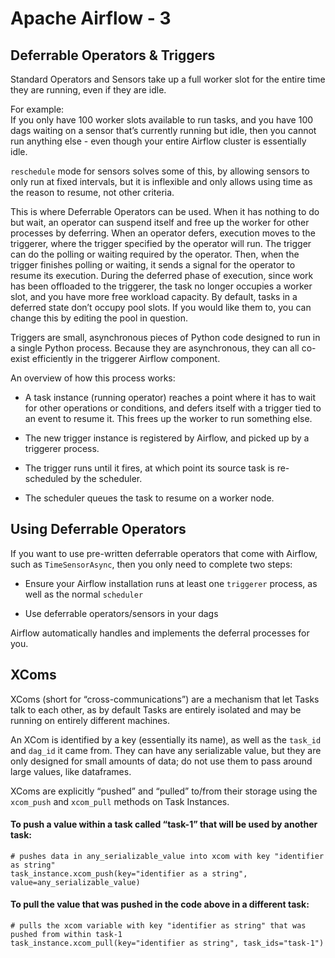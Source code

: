 # Apache Airflow - 3

## Deferrable Operators & Triggers

Standard Operators and Sensors take up a full worker slot for the entire time they are running, even if they are idle.

For example:  
If you only have 100 worker slots available to run tasks, and you have 100 dags waiting on a sensor that’s currently running but idle, then you cannot run anything else - even though your entire Airflow cluster is essentially idle.

`reschedule` mode for sensors solves some of this, by allowing sensors to only run at fixed intervals, but it is inflexible and only allows using time as the reason to resume, not other criteria.

This is where Deferrable Operators can be used. When it has nothing to do but wait, an operator can suspend itself and free up the worker for other processes by deferring. When an operator defers, execution moves to the triggerer, where the trigger specified by the operator will run. The trigger can do the polling or waiting required by the operator. Then, when the trigger finishes polling or waiting, it sends a signal for the operator to resume its execution. During the deferred phase of execution, since work has been offloaded to the triggerer, the task no longer occupies a worker slot, and you have more free workload capacity. By default, tasks in a deferred state don’t occupy pool slots. If you would like them to, you can change this by editing the pool in question.

Triggers are small, asynchronous pieces of Python code designed to run in a single Python process. Because they are asynchronous, they can all co-exist efficiently in the triggerer Airflow component.

An overview of how this process works:

- A task instance (running operator) reaches a point where it has to wait for other operations or conditions, and defers itself with a trigger tied to an event to resume it. This frees up the worker to run something else.

- The new trigger instance is registered by Airflow, and picked up by a triggerer process.

- The trigger runs until it fires, at which point its source task is re-scheduled by the scheduler.

- The scheduler queues the task to resume on a worker node.

## Using Deferrable Operators

If you want to use pre-written deferrable operators that come with Airflow, such as `TimeSensorAsync`, then you only need to complete two steps:

- Ensure your Airflow installation runs at least one `triggerer` process, as well as the normal `scheduler`

- Use deferrable operators/sensors in your dags

Airflow automatically handles and implements the deferral processes for you.

## XComs

XComs (short for “cross-communications”) are a mechanism that let Tasks talk to each other,
as by default Tasks are entirely isolated and may be running on entirely different machines.

An XCom is identified by a key (essentially its name), as well as the `task_id` and `dag_id` it came from.
They can have any serializable value, but they are only designed for small amounts of data; do not use them to pass around large values, like dataframes.

XComs are explicitly “pushed” and “pulled” to/from their storage using the `xcom_push` and `xcom_pull` methods on Task Instances.

#### To push a value within a task called “task-1” that will be used by another task:

```
# pushes data in any_serializable_value into xcom with key "identifier as string"
task_instance.xcom_push(key="identifier as a string", value=any_serializable_value)
```

#### To pull the value that was pushed in the code above in a different task:

```
# pulls the xcom variable with key "identifier as string" that was pushed from within task-1
task_instance.xcom_pull(key="identifier as string", task_ids="task-1")
```
